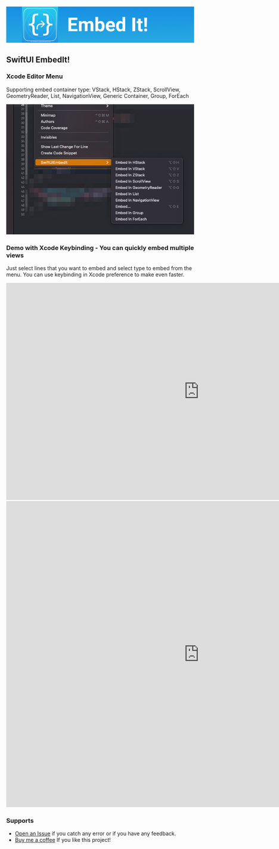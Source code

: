 ![Image of AppIcon](Assets/EmbedIt-logo.png)

## SwiftUI EmbedIt!


### Xcode Editor Menu

Supporting embed container type: VStack, HStack, ZStack, ScrollView, GeometryReader, List, NavigationView, Generic Container, Group, ForEach

![Image of Menu](Assets/EmbedIt-EditorMenu.png)


### Demo with Xcode Keybinding - You can quickly embed multiple views

Just select lines that you want to embed and select type to embed from the menu.
You can use keybinding in Xcode preference to make even faster.

<iframe width="1034" height="582" src="https://www.youtube.com/embed/gCiv5njPzz0" frameborder="0" allow="accelerometer; autoplay; clipboard-write; encrypted-media; gyroscope; picture-in-picture" allowfullscreen></iframe>



<iframe width="1034" height="821" src="https://www.youtube.com/embed/ZCS7KQdlnzk" frameborder="0" allow="accelerometer; autoplay; clipboard-write; encrypted-media; gyroscope; picture-in-picture" allowfullscreen></iframe>


### Supports

* [Open an Issue](https://github.com/andykkt/SwiftUIEmbedIt/issues/new) if you catch any error or if you have any feedback.
* [Buy me a coffee](https://paypal.me/andykkt?locale.x=en_AU) If you like this project!
